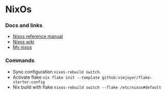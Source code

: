 # NixOs

### Docs and links

- [Nixos reference manual](https://nixos.org/manual/nix/stable/introduction)
- [Nixos wiki](https://nixos.wiki/wiki/Main_Page)
- [My nixos](https://mynixos.com)

### Commands

- Sync configuration `nixos-rebuild switch`.
- Activate flake `nix flake init --template github:vimjoyer/flake-starter-config`
- Nix build with flake `nixos-rebuild switch --flake /etc/nixos#default`
